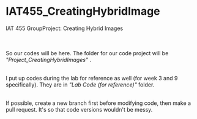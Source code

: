 # IAT455_CreatingHybridImage
IAT 455 GroupProject: Creating Hybrid Images

<br/><br/>
So our codes will be here. The folder for our code project will be <i> "Project_CreatingHybridImages" </i>. <br/><br/>

I put up codes during the lab for reference as well (for week 3 and 9 specifically). They are in <i> "Lab Code (for reference)" </i> folder.<br/><br/>

If possible, create a new branch first before modifying code, then make a pull request. It's so that code versions wouldn't be messy.
